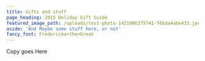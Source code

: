 ```yaml
---
title: Gifts and stuff
page_heading: 2015 Holiday Gift Guide
featured_image_path: /uploads/test-photo-1421906375741-f6bda4abe433.jpeg
aside: 'And Maybe some stuff here, or not'
fancy_font: Fredericka+the+Great
---
```


Copy goes Here
